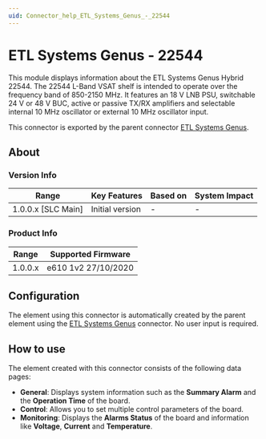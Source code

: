 ```yaml
---
uid: Connector_help_ETL_Systems_Genus_-_22544
---
```


# ETL Systems Genus - 22544

This module displays information about the ETL Systems Genus Hybrid 22544. The 22544 L-Band VSAT shelf is intended to operate over the frequency band of 850-2150 MHz. It features an 18 V LNB PSU, switchable 24 V or 48 V BUC, active or passive TX/RX amplifiers and selectable internal 10 MHz oscillator or external 10 MHz oscillator input.

This connector is exported by the parent connector [ETL Systems Genus](xref:Connector_help_ETL_Systems_Genus).

## About

### Version Info

| **Range**            | **Key Features** | **Based on** | **System Impact** |
|----------------------|------------------|--------------|-------------------|
| 1.0.0.x \[SLC Main\] | Initial version  | \-           | \-                |

### Product Info

| **Range** | **Supported Firmware** |
|-----------|------------------------|
| 1.0.0.x   | e610 1v2 27/10/2020    |

## Configuration

The element using this connector is automatically created by the parent element using the [ETL Systems Genus](xref:Connector_help_ETL_Systems_Genus) connector. No user input is required.

## How to use

The element created with this connector consists of the following data pages:

- **General**: Displays system information such as the **Summary Alarm** and the **Operation Time** of the board.
- **Control**: Allows you to set multiple control parameters of the board.
- **Monitoring**: Displays the **Alarms Status** of the board and information like **Voltage**, **Current** and **Temperature**.
